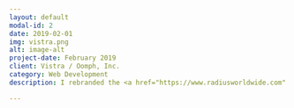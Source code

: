```yaml
---
layout: default
modal-id: 2
date: 2019-02-01
img: vistra.png
alt: image-alt
project-date: February 2019
client: Vistra / Oomph, Inc.
category: Web Development
description: I rebranded the <a href="https://www.radiusworldwide.com" target="_blank">Radius Worldwide</a> website to follow the design guidelines of its new parent company, Vistra International Expansion.

---
```

